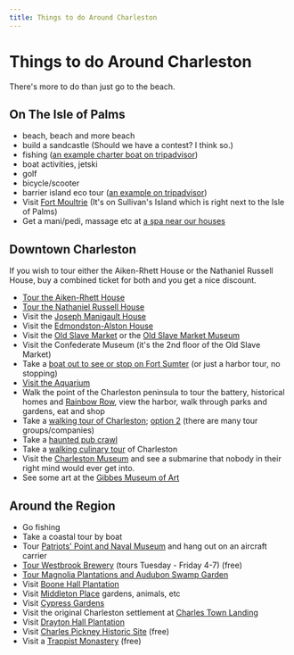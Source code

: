 ```yaml
---
title: Things to do Around Charleston
---
```


# Things to do Around Charleston

There's more to do than just go to the beach. 


## On The Isle of Palms

- beach, beach and more beach
- build a sandcastle (Should we have a contest? I think so.)
- fishing ([an example charter boat on tripadvisor](http://www.tripadvisor.com/Attraction_Review-g54283-d2419808-Reviews-Charleston_Fishfinder_Charters-Isle_of_Palms_South_Carolina.html))
- boat activities, jetski
- golf
- bicycle/scooter
- barrier island eco tour ([an example on tripadvisor](http://www.tripadvisor.com/Attraction_Review-g54283-d1136176-Reviews-Barrier_Islands_Eco_Tours-Isle_of_Palms_South_Carolina.html))
- Visit [Fort Moultrie](http://www.nps.gov/fosu/historyculture/fort_moultrie.htm) (It's on Sullivan's Island which is right next to the Isle of Palms)
- Get a mani/pedi, massage etc at [a spa near our houses](http://www.beachhousespa.net/)


## Downtown Charleston 

If you wish to tour either the Aiken-Rhett House or the Nathaniel Russell House, buy a combined ticket for both and you get a nice discount.

- [Tour the Aiken-Rhett House](https://www.historiccharleston.org/Visit/Museums/Aiken-Rhett-House-Museum.aspx)
- [Tour the Nathaniel Russell House](https://www.historiccharleston.org/Russell)
- Visit the [Joseph Manigault House](http://www.charlestonmuseum.org/joseph-manigault-house)
- Visit the [Edmondston-Alston House](http://www.edmondstonalston.com/)
- Visit the [Old Slave Market](http://thecharlestoncitymarket.com/) or the [Old Slave Market Museum](http://www.charleston-sc.gov/index.aspx?nid=160)
- Visit the Confederate Museum (it's the 2nd floor of the Old Slave Market)
- Take a [boat out to see or stop on Fort Sumter](http://fortsumtertours.com/) (or just a harbor tour, no stopping)
- [Visit the Aquarium](http://www.scaquarium.org/)
- Walk the point of the Charleston peninsula to tour the battery, historical homes and [Rainbow Row](https://www.google.com/search?site=&tbm=isch&source=hp&biw=1525&bih=977&q=charleston+rainbow+row&oq=charleston+rainb&gs_l=img.3.0.0l3j0i5j0i24l4.1059.3383.0.4304.16.14.0.2.2.0.122.632.13j1.14.0....0...1ac.1.37.img..0.16.640.X47f1X1WzgI), view the harbor, walk through parks and gardens, eat and shop
- Take a [walking tour of Charleston](http://charlestonstrolls.com/); [option 2](http://www.charlestonwalks.com/new_ocw_home_2.html) (there are many tour groups/companies)
- Take a [haunted pub crawl](http://bulldogtours.com/haunted-pub-crawl/)
- Take a [walking culinary tour](http://culinarytoursofcharleston.com/) of Charleston
- Visit the [Charleston Museum](http://www.charlestonmuseum.org/home) and see a submarine that nobody in their right mind would ever get into.
- See some art at the [Gibbes Museum of Art](http://www.gibbesmuseum.org/)


## Around the Region

- Go fishing
- Take a coastal tour by boat
- Tour [Patriots' Point and Naval Museum](https://www.patriotspoint.org/) and hang out on an aircraft carrier
- [Tour Westbrook Brewery](http://westbrookbrewing.com/) (tours Tuesday - Friday 4-7) (free)
- [Tour Magnolia Plantations and Audubon Swamp Garden](http://www.magnoliaplantation.com/swamp_garden.html)
- Visit [Boone Hall Plantation](http://boonehallplantation.com/)
- Visit [Middleton Place](https://www.middletonplace.org/) gardens, animals, etc
- Visit [Cypress Gardens](http://cypressgardens.info/) 
- Visit the original Charleston settlement at [Charles Town Landing](http://www.southcarolinaparks.com/ctl/introduction.aspx)
- Visit [Drayton Hall Plantation](http://www.draytonhall.org/)
- Visit [Charles Pickney Historic Site](http://www.nps.gov/chpi/index.htm) (free)
- Visit a [Trappist Monastery](http://mepkinabbey.org/) (free)

